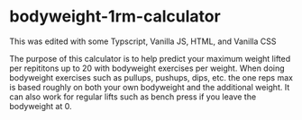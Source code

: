 # bodyweight-1rm-calculator

This was edited with some Typscript, Vanilla JS, HTML, and Vanilla CSS

The purpose of this calculator is to help predict your maximum weight lifted per repititons up to 20 with bodyweight exercises per weight.  When doing bodyweight exercises such as pullups, pushups, dips, etc. the one reps max is based roughly on both your own bodyweight and the additional weight.  It can also work for regular lifts such as bench press if you leave the bodyweight at 0.  
